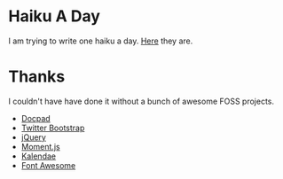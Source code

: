 # Haiku A Day

I am trying to write one haiku a day. [Here](http://giodamelio.github.io/haiku-a-day/) they are.

# Thanks

I couldn't have have done it without a bunch of awesome FOSS projects.

 - [Docpad](https://docpad.org/)
 - [Twitter Bootstrap](http://twitter.github.io/bootstrap/)
 - [jQuery](http://jquery.com/)
 - [Moment.js](http://momentjs.com/)
 - [Kalendae](https://github.com/ChiperSoft/Kalendae)
 - [Font Awesome](http://fortawesome.github.io/Font-Awesome/)